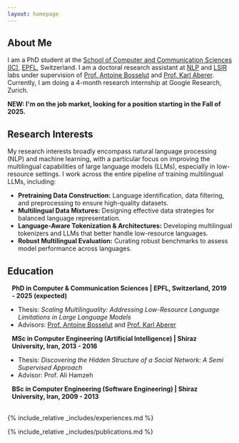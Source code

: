 ```yaml
---
layout: homepage
---
```


## About Me

I am a PhD student at the
[School of Computer and Communication Sciences (IC)](http://ic.epfl.ch/),
[EPFL](http://www.epfl.ch/), Switzerland. I am a doctoral research assistant at
[NLP](https://nlp.epfl.ch/) and [LSIR](https://www.epfl.ch/labs/lsir/) labs
under supervision of [Prof. Antoine Bosselut](https://atcbosselut.github.io/)
and [Prof. Karl Aberer](https://people.epfl.ch/karl.aberer?lang=en).
Currently, I am doing a 4-month research internship at Google Research, Zurich.

**NEW: I'm on the job market, looking for a position starting in the Fall of 2025.**

## Research Interests

My research interests broadly encompass natural language processing (NLP) and machine learning, with a particular focus on improving the multilingual capabilities of large language models (LLMs), especially in low-resource settings.
I work across the entire pipeline of training multilingual LLMs, including:
<!-- constructing high-quality pretraining datasets (language identification, filtering, and preprocessing), designing effective multilingual data mixtures, developing language-aware tokenization and architectures, and curating robust multilingual evaluation datasets. My current research focus is: -->
- **Pretraining Data Construction:** Language identification, data filtering, and preprocessing to ensure high-quality datasets.
- **Multilingual Data Mixtures:** Designing effective data strategies for balanced language representation.
- **Language-Aware Tokenization & Architectures:** Developing multilingual tokenizers and LLMs that better handle low-resource languages.
- **Robust Multilingual Evaluation:** Curating robust benchmarks to assess model performance across languages.

<!-- ## News

- **[Feb. 2020]** Our paper about incremental learning is accepted to CVPR 2020.
- **[Feb. 2020]** We will host the ACM Multimedia Asia 2020 conference in Singapore!
- **[Sept. 2019]** Our paper about few-shot learning is accepted to NeurIPS 2019.
- **[Mar. 2019]** Our paper about few-shot learning is accepted to CVPR 2019. -->

## Education

<h4 style="margin:0 10px 0;">PhD in Computer & Communication Sciences | EPFL, Switzerland, 2019 - 2025 (expected)</h4>

- Thesis: *Scaling Multilinguality: Addressing Low-Resource Language Limitations in Large Language Models*
- Advisors: [Prof. Antoine Bosselut](https://atcbosselut.github.io/) and [Prof. Karl Aberer](https://people.epfl.ch/karl.aberer?lang=en)

<h4 style="margin:0 10px 0;">MSc in Computer Engineering (Artificial Intelligence) | Shiraz University, Iran, 2013 - 2016</h4>

- Thesis: *Discovering the Hidden Structure of a Social Network: A Semi Supervised Approach*
- Advisor: Prof. Ali Hamzeh

<h4 style="margin:0 10px 0;">BSc in Computer Engineering (Software Engineering) | Shiraz University, Iran, 2009 - 2013</h4>

<br>

<!-- ## Work Experience -->

<!-- - **Research Intern**, Google Research, Zurich, Switzerland, Jan. - Apr. 2025
- **Doctoral Research Assistant**, EPFL, Switzerland, 2019 - present
- **Research Assistant**, Machine Learning and Optimization Laboratory, EPFL, Switzerland Aug. 2018 - Aug. 2019
- **Research Intern**, Data Analytics Laboratory, ETH, Zurich, Switzerland May-July 2017
- **Research Assistant**, Max Planck Institute for Software Systems, Kaiserslautern, Germany Feb. - Apr. 2017
- **R&D Engineer**, Center of Intelligent Vision & Image Processing, Shiraz University, Shiraz, Iran 2016-2017 -->

{% include_relative _includes/experiences.md %}

{% include_relative _includes/publications.md %}

<!-- {% include_relative _includes/services.md %} -->
